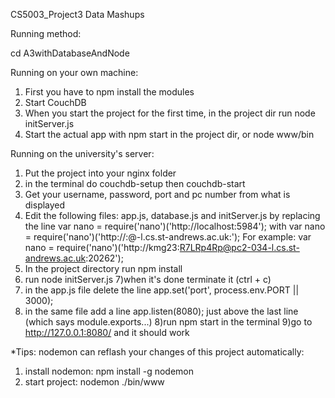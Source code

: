 CS5003_Project3 Data Mashups

Running method:

cd A3withDatabaseAndNode

Running on your own machine:
1) First you have to npm install the modules
2) Start CouchDB
3) When you start the project for the first time, in the project dir run node initServer.js
4) Start the actual app with npm start in the project dir, or node www/bin  


Running on the university's server:
1) Put the project into your nginx folder
2) in the terminal do couchdb-setup then couchdb-start
3) Get your username, password, port and pc number from what is displayed
4) Edit the following files: app.js, database.js and initServer.js by replacing the line
var nano = require('nano')('http://localhost:5984');
with
var nano = require('nano')('http://<username>:<password>@<pc>-l.cs.st-andrews.ac.uk:<port>');
For example:
var nano = require('nano')('http://kmg23:R7LRp4Rp@pc2-034-l.cs.st-andrews.ac.uk:20262');
5) In the project directory run npm install
6) run node initServer.js
7)when it's done terminate it (ctrl + c)
8) in the app.js file delete the line app.set('port', process.env.PORT || 3000);
9) in the same file add a line app.listen(8080); just above the last line (which says module.exports...)
8)run npm start in the terminal
9)go to http://127.0.0.1:8080/ and it should work

*Tips: nodemon can reflash your changes of this project automatically:  
1) install nodemon: npm install -g nodemon
2) start project: nodemon ./bin/www
